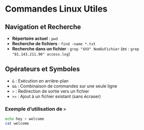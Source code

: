 
# Commandes Linux Utiles

## Navigation et Recherche
- **Répertoire actuel** : `pwd`
- **Recherche de fichiers** : `find -name *.txt`
- **Recherche dans un fichier** : `grep "XXX" NomDuFichier` (ex : `grep "81.143.211.90" access.log`)

## Opérateurs et Symboles
- `&` : Exécution en arrière-plan
- `&&` : Combinaison de commandes sur une seule ligne
- `>` : Redirection de sortie vers un fichier
- `>>` : Ajout à un fichier existant (sans écraser)

### Exemple d’utilisation de `>`
```bash
echo hey > welcome
cat welcome
```
